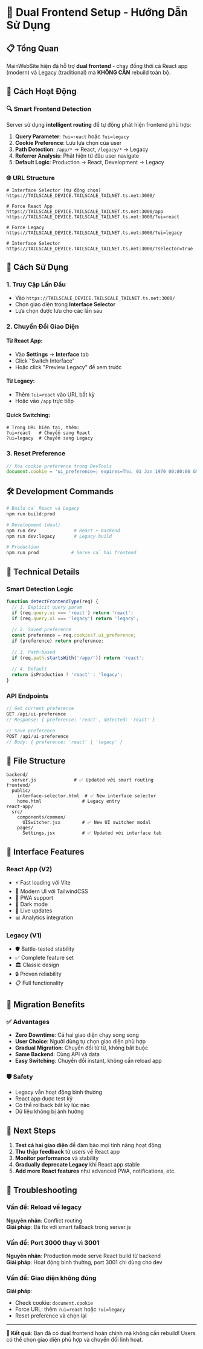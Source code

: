 # 🔄 Dual Frontend Setup - Hướng Dẫn Sử Dụng

## 📋 Tổng Quan

MainWebSite hiện đã hỗ trợ **dual frontend** - chạy đồng thời cả React app (modern) và Legacy (traditional) mà **KHÔNG CẦN** rebuild toàn bộ.

## 🎯 Cách Hoạt Động

### 🔍 Smart Frontend Detection

Server sử dụng **intelligent routing** để tự động phát hiện frontend phù hợp:

1. **Query Parameter**: `?ui=react` hoặc `?ui=legacy`
2. **Cookie Preference**: Lưu lựa chọn của user
3. **Path Detection**: `/app/*` → React, `/legacy/*` → Legacy  
4. **Referrer Analysis**: Phát hiện từ đâu user navigate
5. **Default Logic**: Production → React, Development → Legacy

### 🌐 URL Structure

```
# Interface Selector (tự động chọn)
https://TAILSCALE_DEVICE.TAILSCALE_TAILNET.ts.net:3000/

# Force React App
https://TAILSCALE_DEVICE.TAILSCALE_TAILNET.ts.net:3000/app
https://TAILSCALE_DEVICE.TAILSCALE_TAILNET.ts.net:3000/?ui=react

# Force Legacy
https://TAILSCALE_DEVICE.TAILSCALE_TAILNET.ts.net:3000/?ui=legacy

# Interface Selector
https://TAILSCALE_DEVICE.TAILSCALE_TAILNET.ts.net:3000/?selector=true
```

## 🚀 Cách Sử Dụng

### 1. **Truy Cập Lần Đầu**
- Vào `https://TAILSCALE_DEVICE.TAILSCALE_TAILNET.ts.net:3000/`
- Chọn giao diện trong **Interface Selector**
- Lựa chọn được lưu cho các lần sau

### 2. **Chuyển Đổi Giao Diện**

#### Từ React App:
- Vào **Settings** → **Interface** tab
- Click "Switch Interface" 
- Hoặc click "Preview Legacy" để xem trước

#### Từ Legacy:
- Thêm `?ui=react` vào URL bất kỳ
- Hoặc vào `/app` trực tiếp

#### Quick Switching:
```
# Trong URL hiện tại, thêm:
?ui=react   # Chuyển sang React
?ui=legacy  # Chuyển sang Legacy  
```

### 3. **Reset Preference**
```javascript
// Xóa cookie preference trong DevTools
document.cookie = 'ui_preference=; expires=Thu, 01 Jan 1970 00:00:00 GMT; path=/';
```

## 🛠️ Development Commands

```bash
# Build cả React và Legacy
npm run build:prod

# Development (dual)
npm run dev              # React + Backend
npm run dev:legacy       # Legacy build

# Production 
npm run prod            # Serve cả hai frontend
```

## 🔧 Technical Details

### Smart Detection Logic
```javascript
function detectFrontendType(req) {
  // 1. Explicit query param
  if (req.query.ui === 'react') return 'react';
  if (req.query.ui === 'legacy') return 'legacy';
  
  // 2. Saved preference
  const preference = req.cookies?.ui_preference;
  if (preference) return preference;
  
  // 3. Path-based
  if (req.path.startsWith('/app/')) return 'react';
  
  // 4. Default
  return isProduction ? 'react' : 'legacy';
}
```

### API Endpoints
```javascript
// Get current preference
GET /api/ui-preference
// Response: { preference: 'react', detected: 'react' }

// Save preference  
POST /api/ui-preference
// Body: { preference: 'react' | 'legacy' }
```

## 📁 File Structure

```
backend/
  server.js              # ✅ Updated với smart routing
frontend/
  public/
    interface-selector.html  # ✅ New interface selector
    home.html               # Legacy entry
react-app/
  src/
    components/common/
      UISwitcher.jsx        # ✅ New UI switcher modal
    pages/
      Settings.jsx          # ✅ Updated với interface tab
```

## 🎨 Interface Features

### React App (V2)
- ⚡ Fast loading với Vite
- 🎨 Modern UI với TailwindCSS
- 📱 PWA support
- 🌙 Dark mode
- 🔄 Live updates
- 📊 Analytics integration

### Legacy (V1)  
- 🛡️ Battle-tested stability
- ✅ Complete feature set
- 🏛️ Classic design
- 🔒 Proven reliability
- 📋 Full functionality

## 🔄 Migration Benefits

### ✅ Advantages
- **Zero Downtime**: Cả hai giao diện chạy song song
- **User Choice**: Người dùng tự chọn giao diện phù hợp
- **Gradual Migration**: Chuyển đổi từ từ, không bắt buộc
- **Same Backend**: Cùng API và data
- **Easy Switching**: Chuyển đổi instant, không cần reload app

### 🛡️ Safety
- Legacy vẫn hoạt động bình thường
- React app được test kỹ
- Có thể rollback bất kỳ lúc nào
- Dữ liệu không bị ảnh hưởng

## 🚀 Next Steps

1. **Test cả hai giao diện** để đảm bảo mọi tính năng hoạt động
2. **Thu thập feedback** từ users về React app
3. **Monitor performance** và stability
4. **Gradually deprecate Legacy** khi React app stable
5. **Add more React features** như advanced PWA, notifications, etc.

## 🐛 Troubleshooting

### Vấn đề: Reload về legacy
**Nguyên nhân**: Conflict routing  
**Giải pháp**: Đã fix với smart fallback trong server.js

### Vấn đề: Port 3000 thay vì 3001
**Nguyên nhân**: Production mode serve React build từ backend  
**Giải pháp**: Hoạt động bình thường, port 3001 chỉ dùng cho dev

### Vấn đề: Giao diện không đúng
**Giải pháp**: 
- Check cookie: `document.cookie`
- Force URL: thêm `?ui=react` hoặc `?ui=legacy`
- Reset preference và chọn lại

---

**🎉 Kết quả**: Bạn đã có dual frontend hoàn chỉnh mà không cần rebuild! Users có thể chọn giao diện phù hợp và chuyển đổi linh hoạt.
